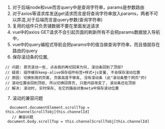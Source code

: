 1.  对于后端node和vue而言query中是查询字符串，params是参数路由		
2.  对于axios等请求库发送get请求而言是将查询字符串放入params，两者不可以弄混,对于后端而言是query参数(查询字符串)
3.  复用的组件只负责铺数据不要在里面发送请求
4.  vue中的axios GET请求不会引起页面的刷新所有不会把params数据放入导航中，
5.  vue中的query编程式导航会把params中的值当做查询字符串，而且值就存在路由的query
6.  保存滚动条的位置,
```
// 问题: 首页滚动一些, 点击我的再切回来为何, 滚动条回到了顶部?
// 疑惑: 组件缓存keep-alive保存组件标签+样式+js变量, 不会保存滚动位置
// 原因: 切换到我的页面, 页面高度不够高, 没有滚动条 (此"滚动条整个网页"的)
// 滚动位置会回到顶部, 所以切换回首页, 只是内容改变了, 滚动条还在顶部
// 解决: 滚动时, 实时保存, 在它的路由对象meta中保存滚动位置
```
7. 滚动的兼容问题
```
  document.documentElement.scrollTop = this.channelScrollTobj[this.channelId]
   // 兼容问题
 document.body.scrollTop = this.channelScrollTobj[this.channelId]
```